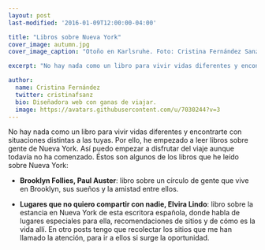 ```yaml
---
layout: post
last-modified: '2016-01-09T12:00:00-04:00'

title: "Libros sobre Nueva York"
cover_image: autumn.jpg
cover_image_caption: "Otoño en Karlsruhe. Foto: Cristina Fernández Sanz"

excerpt: "No hay nada como un libro para vivir vidas diferentes y encontrarte con situaciones distintas a las tuyas. Por ello, he empezado a leer libros sobre gente de Nueva York. Así puedo empezar a disfrutar del viaje aunque todavía no ha comenzado."

author:
  name: Cristina Fernández
  twitter: cristinafsanz
  bio: Diseñadora web con ganas de viajar.
  image: https://avatars.githubusercontent.com/u/7030244?v=3
---
```


No hay nada como un libro para vivir vidas diferentes y encontrarte con situaciones distintas a las tuyas. Por ello, he empezado a leer libros sobre gente de Nueva York. Así puedo empezar a disfrutar del viaje aunque todavía no ha comenzado.
Éstos son algunos de los libros que he leído sobre Nueva York:

- <strong>Brooklyn Follies, Paul Auster</strong>: libro sobre un círculo de gente que vive en Brooklyn, sus sueños y la amistad entre ellos.

- <strong>Lugares que no quiero compartir con nadie, Elvira Lindo</strong>: libro sobre la estancia en Nueva York de esta escritora española, donde habla de lugares especiales para ella, recomendaciones de sitios y de cómo es la vida allí. En otro posts tengo que recolectar los sitios que me han llamado la atención, para ir a ellos si surge la oportunidad.
